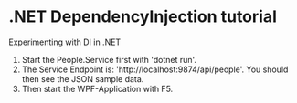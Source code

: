 # .NET DependencyInjection tutorial
Experimenting with DI in .NET

1. Start the People.Service first with 'dotnet run'. 
2. The Service Endpoint is: 'http://localhost:9874/api/people'. You should then see the JSON sample data.
3. Then start the WPF-Application with F5.

